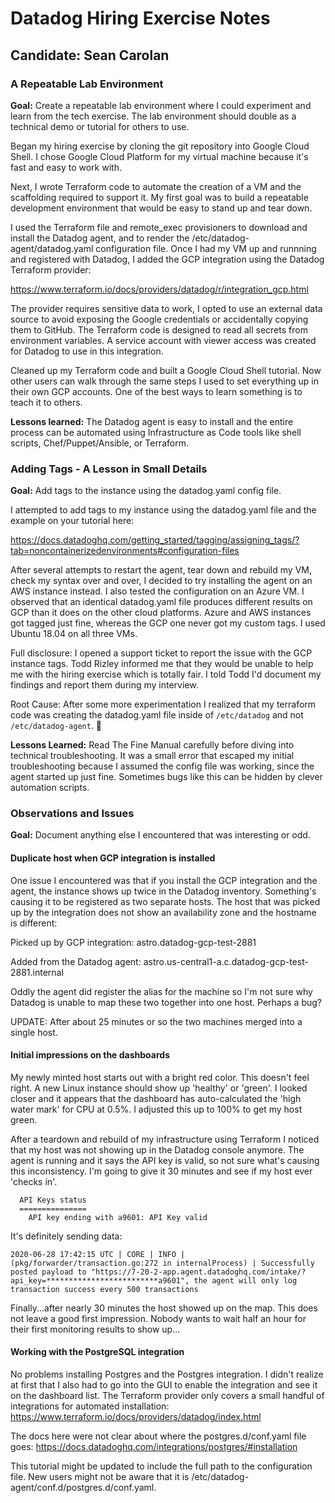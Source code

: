 # Datadog Hiring Exercise Notes
## Candidate: Sean Carolan

### A Repeatable Lab Environment
**Goal:** Create a repeatable lab environment where I could experiment and learn from the tech exercise. The lab environment should double as a technical demo or tutorial for others to use.

Began my hiring exercise by cloning the git repository into Google Cloud Shell. I chose Google Cloud Platform for my virtual machine because it's fast and easy to work with.

Next, I wrote Terraform code to automate the creation of a VM and the scaffolding required to support it. My first goal was to build a repeatable development environment that would be easy to stand up and tear down.

I used the Terraform file and remote_exec provisioners to download and install the Datadog agent, and to render the /etc/datadog-agent/datadog.yaml configuration file. Once I had my VM up and runnning and registered with Datadog, I added the GCP integration using the Datadog Terraform provider:

https://www.terraform.io/docs/providers/datadog/r/integration_gcp.html

The provider requires sensitive data to work, I opted to use an external data source to avoid exposing the Google credentials or accidentally copying them to GitHub. The Terraform code is designed to read all secrets from environment variables. A service account with viewer access was created for Datadog to use in this integration.

Cleaned up my Terraform code and built a Google Cloud Shell tutorial. Now other users can walk through the same steps I used to set everything up in their own GCP accounts. One of the best ways to learn something is to teach it to others.

**Lessons learned:** The Datadog agent is easy to install and the entire process can be automated using Infrastructure as Code tools like shell scripts, Chef/Puppet/Ansible, or Terraform.

### Adding Tags - A Lesson in Small Details
**Goal:** Add tags to the instance using the datadog.yaml config file.

I attempted to add tags to my instance using the datadog.yaml file and the example on your tutorial here:

https://docs.datadoghq.com/getting_started/tagging/assigning_tags/?tab=noncontainerizedenvironments#configuration-files

After several attempts to restart the agent, tear down and rebuild my VM, check my syntax over and over, I decided to try installing the agent on an AWS instance instead. I also tested the configuration on an Azure VM. I observed that an identical datadog.yaml file produces different results on GCP than it does on the other cloud platforms. Azure and AWS instances got tagged just fine, whereas the GCP one never got my custom tags. I used Ubuntu 18.04 on all three VMs.

Full disclosure: I opened a support ticket to report the issue with the GCP instance tags. Todd Rizley informed me that they would be unable to help me with the hiring exercise which is totally fair. I told Todd I'd document my findings and report them during my interview.

Root Cause: After some more experimentation I realized that my terraform code was creating the datadog.yaml file inside of `/etc/datadog` and not `/etc/datadog-agent`. :facepalm:

**Lessons Learned:** Read The Fine Manual carefully before diving into technical troubleshooting. It was a small error that escaped my initial troubleshooting because I assumed the config file was working, since the agent started up just fine. Sometimes bugs like this can be hidden by clever automation scripts.

### Observations and Issues
**Goal:** Document anything else I encountered that was interesting or odd.

#### Duplicate host when GCP integration is installed
One issue I encountered was that if you install the GCP integration and the agent, the instance shows up twice in the Datadog inventory. Something's causing it to be registered as two separate hosts. The host that was picked up by the integration does not show an availability zone and the hostname is different:

Picked up by GCP integration:
astro.datadog-gcp-test-2881

Added from the Datadog agent:
astro.us-central1-a.c.datadog-gcp-test-2881.internal

Oddly the agent did register the alias for the machine so I'm not sure why Datadog is unable to map these two together into one host. Perhaps a bug?

UPDATE: After about 25 minutes or so the two machines merged into a single host.

#### Initial impressions on the dashboards
My newly minted host starts out with a bright red color. This doesn't feel right. A new Linux instance should show up 'healthy' or 'green'. I looked closer and it appears that the dashboard has auto-calculated the 'high water mark' for CPU at 0.5%. I adjusted this up to 100% to get my host green.

After a teardown and rebuild of my infrastructure using Terraform I noticed that my host was not showing up in the Datadog console anymore. The agent is running and it says the API key is valid, so not sure what's causing this inconsistency. I'm going to give it 30 minutes and see if my host ever 'checks in'.

```
  API Keys status
  ===============
    API key ending with a9601: API Key valid
```

It's definitely sending data:

```
2020-06-28 17:42:15 UTC | CORE | INFO | (pkg/forwarder/transaction.go:272 in internalProcess) | Successfully posted payload to "https://7-20-2-app.agent.datadoghq.com/intake/?api_key=*************************a9601", the agent will only log transaction success every 500 transactions
```

Finally...after nearly 30 minutes the host showed up on the map. This does not leave a good first impression. Nobody wants to wait half an hour for their first monitoring results to show up...

#### Working with the PostgreSQL integration
No problems installing Postgres and the Postgres integration. I didn't realize at first that I also had to go into the GUI to enable the integration and see it on the dashboard list. The Terraform provider only covers a small handful of integrations for automated installation:
https://www.terraform.io/docs/providers/datadog/index.html

The docs here were not clear about where the postgres.d/conf.yaml file goes:
https://docs.datadoghq.com/integrations/postgres/#installation

This tutorial might be updated to include the full path to the configuration file. New users might not be aware that it is /etc/datadog-agent/conf.d/postgres.d/conf.yaml.
